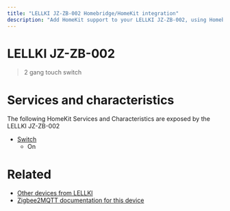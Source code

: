 ```yaml
---
title: "LELLKI JZ-ZB-002 Homebridge/HomeKit integration"
description: "Add HomeKit support to your LELLKI JZ-ZB-002, using Homebridge, Zigbee2MQTT and homebridge-z2m."
---
```

<!---
This file has been GENERATED using src/docgen/docgen.ts
DO NOT EDIT THIS FILE MANUALLY!
-->
# LELLKI JZ-ZB-002
> 2 gang touch switch


# Services and characteristics
The following HomeKit Services and Characteristics are exposed by
the LELLKI JZ-ZB-002

* [Switch](../../switch.md)
  * On


# Related
* [Other devices from LELLKI](../index.md#lellki)
* [Zigbee2MQTT documentation for this device](https://www.zigbee2mqtt.io/devices/JZ-ZB-002.html)